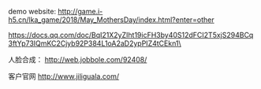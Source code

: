 demo website:
http://game.i-h5.cn/lka_game/2018/May_MothersDay/index.html?enter=other

https://docs.qq.com/doc/BqI21X2yZIht19icFH3by40S12dFCI2T5xjS294BCq3ftYp73IQmKC2Cjyb92P384L1oA2aD2ypPIZ4tCEkn1\

人脸合成：
http://web.jobbole.com/92408/


客户官网
http://www.jiliguala.com/
